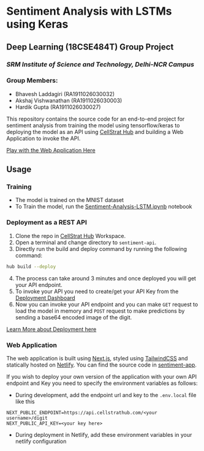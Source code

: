 # Sentiment Analysis with LSTMs using Keras

## Deep Learning (18CSE484T) Group Project

### _SRM Institute of Science and Technology, Delhi-NCR Campus_

### Group Members:

- Bhavesh Laddagiri (RA1911026030032)
- Akshaj Vishwanathan (RA1911026030003)
- Hardik Gupta (RA1911026030027)

This repository contains the source code for an end-to-end project for sentiment analysis from training the model using tensorflow/keras to deploying the model as an API using [CellStrat Hub](https://cellstrathub.com) and building a Web Application to invoke the API.

[Play with the Web Application Here](https://sentiment-analyser.netlify.app)

## Usage

### Training

- The model is trained on the MNIST dataset
- To Train the model, run the [Sentiment-Analysis-LSTM.ipynb](Sentiment-Analysis-LSTM.ipynb) notebook

### Deployment as a REST API

1. Clone the repo in [CellStrat Hub](https://cellstrathub.com) Workspace.
2. Open a terminal and change directory to `sentiment-api`.
3. Directly run the build and deploy command by running the following command:

```bash
hub build --deploy
```

4. The process can take around 3 minutes and once deployed you will get your API endpoint.
5. To invoke your API you need to create/get your API Key from the [Deployment Dashboard](https://console.cellstrathub.com/deployments)
6. Now you can invoke your API endpoint and you can make `GET` request to load the model in memory and `POST` request to make predictions by sending a base64 encoded image of the digit.

[Learn More about Deployment here](https://docs.cellstrathub.com/HubAPI%20Deployment%20%F0%9F%9A%80/quickstart)

### Web Application

The web application is built using [Next.js](https://nextjs.org/), styled using [TailwindCSS](https://tailwindcss.com/) and statically hosted on [Netlify](https://netlify.com/). You can find the source code in [sentiment-app](./sentiment-app/).

If you wish to deploy your own version of the application with your own API endpoint and Key you need to specify the environment variables as follows:

- During development, add the endpoint url and key to the `.env.local` file like this

```
NEXT_PUBLIC_ENDPOINT=https://api.cellstrathub.com/<your username>/digit
NEXT_PUBLIC_API_KEY=<your key here>
```

- During deployment in Netlify, add these environment variables in your netlify configuration
